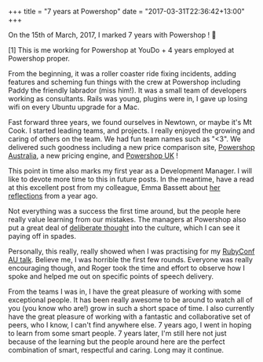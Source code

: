 +++
title = "7 years at Powershop"
date = "2017-03-31T22:36:42+13:00"
+++

On the 15th of March, 2017, I marked 7 years with Powershop ! 🎉

<!--more-->

[1] This is me working for Powershop at YouDo + 4 years employed at Powershop proper.

From the beginning, it was a roller coaster ride fixing incidents, adding features and scheming fun things
with the crew at Powershop including Paddy the friendly labrador (miss him!). It was a small team of developers working as
consultants. Rails was young, plugins were in, I gave up losing wifi on every Ubuntu upgrade for a Mac.

Fast forward three years, we found ourselves in Newtown, or maybe it's Mt Cook. I started leading teams,
and projects. I really enjoyed the growing and caring of others on the team.
We had fun team names such as "<3".
We delivered such goodness including a new price comparison site, [Powershop Australia](https://www.powershop.com.au),
a new pricing engine, and [Powershop UK](http://www.powershop.co.uk) !

This point in time also marks my first year as a Development Manager. I will like to devote more time to this in future posts.
In the meantime, have a read at this excellent post from my colleague, Emma Bassett about [her reflections](https://wecraft.powershop.com/development/reflections-of-a-new-powershop-software-development-manager/) from a year ago.

Not everything was a success the first time around, but the people here really value learning
from our mistakes. The managers at Powershop also put a great deal of
[deliberate thought](https://medium.com/@mogest/building-a-great-culture-in-your-tech-team-e98524f52f9a "Building a great culture")
into the culture, which I can see it paying off in spades.

Personally, this really, really showed when I was practising for my [RubyConf AU talk](/posts/code-review-rubyconf-au). Believe me,
I was horrible the first few rounds. Everyone was really encouraging though, and Roger took the time
and effort to observe how I spoke and helped me out on specific points of speech delivery.

From the teams I was in, I have the great pleasure of working with some exceptional people.
It has been really awesome to be around to watch all of you (you know who are!) grow in such a short
space of time. I also currently have the great pleasure of working with a fantastic and collaborative set of peers, who I know,
I can't find anywhere else. 7 years ago, I went in hoping to learn from some smart people. 7 years later, I'm
still here not just because of the learning but the people around here are the perfect combination of smart, respectful and caring.
Long may it continue.

